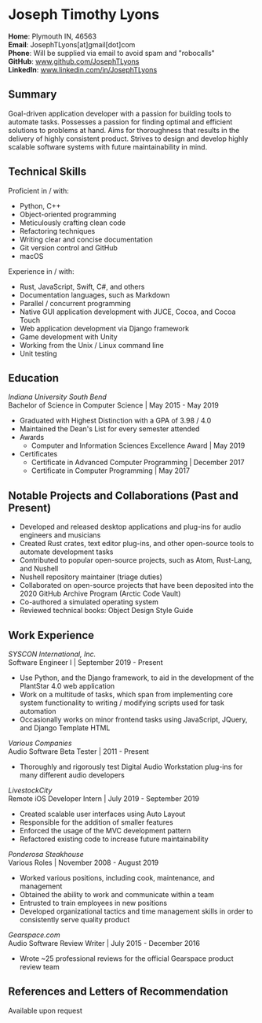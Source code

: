 # Joseph Timothy Lyons

**Home**: Plymouth IN, 46563 \
**Email**: JosephTLyons[at]gmail[dot]com \
**Phone**: Will be supplied via email to avoid spam and "robocalls" \
**GitHub**: www.github.com/JosephTLyons \
**LinkedIn**: www.linkedin.com/in/JosephTLyons

## Summary

Goal-driven application developer with a passion for building tools to automate
tasks.  Possesses a passion for finding optimal and efficient solutions to
problems at hand.  Aims for thoroughness that results in the delivery of highly
consistent product.  Strives to design and develop highly scalable software
systems with future maintainability in mind.

## Technical Skills

Proficient in / with:
- Python, C++
- Object-oriented programming
- Meticulously crafting clean code
- Refactoring techniques
- Writing clear and concise documentation
- Git version control and GitHub
- macOS

Experience in / with:
- Rust, JavaScript, Swift, C\#, and others
- Documentation languages, such as Markdown
- Parallel / concurrent programming
- Native GUI application development with JUCE, Cocoa, and Cocoa Touch
- Web application development via Django framework
- Game development with Unity
- Working from the Unix / Linux command line
- Unit testing

## Education

*Indiana University South Bend* \
Bachelor of Science in Computer Science | May 2015 - May 2019
- Graduated with Highest Distinction with a GPA of 3.98 / 4.0
- Maintained the Dean's List for every semester attended
- Awards
    - Computer and Information Sciences Excellence Award | May 2019
- Certificates
    - Certificate in Advanced Computer Programming | December 2017
    - Certificate in Computer Programming | May 2017

## Notable Projects and Collaborations (Past and Present)

- Developed and released desktop applications and plug-ins for audio engineers
  and musicians
- Created Rust crates, text editor plug-ins, and other open-source tools to
  automate development tasks
- Contributed to popular open-source projects, such as Atom, Rust-Lang, and
  Nushell
- Nushell repository maintainer (triage duties)
- Collaborated on open-source projects that have been deposited into the 2020
  GitHub Archive Program (Arctic Code Vault)
- Co-authored a simulated operating system
- Reviewed technical books: Object Design Style Guide

## Work Experience

*SYSCON International, Inc.* \
Software Engineer I | September 2019 - Present
- Use Python, and the Django framework, to aid in the development of the
  PlantStar 4.0 web application
- Work on a multitude of tasks, which span from implementing core system
  functionality to writing / modifying scripts used for task automation
- Occasionally works on minor frontend tasks using JavaScript, JQuery, and
  Django Template HTML

*Various Companies* \
Audio Software Beta Tester | 2011 - Present
- Thoroughly and rigorously test Digital Audio Workstation plug-ins for many
  different audio developers

*LivestockCity* \
Remote iOS Developer Intern | July 2019 - September 2019
- Created scalable user interfaces using Auto Layout
- Responsible for the addition of smaller features
- Enforced the usage of the MVC development pattern
- Refactored existing code to increase future maintainability

*Ponderosa Steakhouse* \
Various Roles | November 2008 - August 2019
- Worked various positions, including cook, maintenance, and management
- Obtained the ability to work and communicate within a team
- Entrusted to train employees in new positions
- Developed organizational tactics and time management skills in order to
  consistently serve quality product

*Gearspace.com* \
Audio Software Review Writer | July 2015 - December 2016
- Wrote ~25 professional reviews for the official Gearspace product review team

## References and Letters of Recommendation

Available upon request
